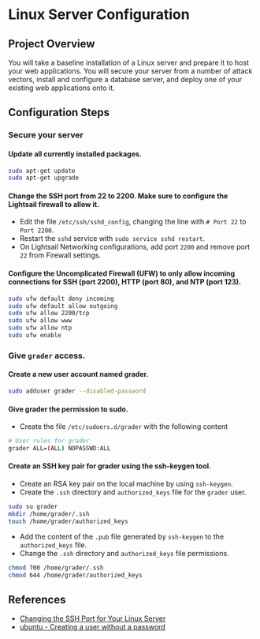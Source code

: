 # Linux Server Configuration


## Project Overview
You will take a baseline installation of a Linux server and prepare it to host your web applications. You will secure your server from a number of attack vectors, install and configure a database server, and deploy one of your existing web applications onto it.


## Configuration Steps

### Secure your server

#### Update all currently installed packages.
```bash
sudo apt-get update
sudo apt-get upgrade
```

#### Change the SSH port from 22 to 2200. Make sure to configure the Lightsail firewall to allow it.
- Edit the file `/etc/ssh/sshd_config`, changing the line with `# Port 22` to `Port 2200`.
- Restart the `sshd` service with `sudo service sshd restart`.
- On Lightsail Networking configurations, add port `2200` and remove port `22` from Firewall settings.

#### Configure the Uncomplicated Firewall (UFW) to only allow incoming connections for SSH (port 2200), HTTP (port 80), and NTP (port 123).
```bash
sudo ufw default deny incoming
sudo ufw default allow outgoing
sudo ufw allow 2200/tcp
sudo ufw allow www
sudo ufw allow ntp
sudo ufw enable
```

### Give `grader` access.
#### Create a new user account named grader.
```bash
sudo adduser grader --disabled-password
```
#### Give grader the permission to sudo.
- Create the file `/etc/sudoers.d/grader` with the following content
```bash
# User rules for grader
grader ALL=(ALL) NOPASSWD:ALL
```
#### Create an SSH key pair for grader using the ssh-keygen tool.
- Create an RSA key pair on the local machine by using `ssh-keygen`.
- Create the `.ssh` directory and `authorized_keys` file for the `grader` user.
```bash
sudo su grader
mkdir /home/grader/.ssh
touch /home/grader/authorized_keys
```
- Add the content of the `.pub` file generated by `ssh-keygen` to the `authorized_keys` file.
- Change the `.ssh` directory and `authorized_keys` file permissions.
```bash
chmod 700 /home/grader/.ssh
chmod 644 /home/grader/authorized_keys
```

## References

- [Changing the SSH Port for Your Linux Server](https://www.godaddy.com/help/changing-the-ssh-port-for-your-linux-server-7306)
- [ubuntu - Creating a user without a password](https://unix.stackexchange.com/questions/56765/creating-an-user-without-a-password)